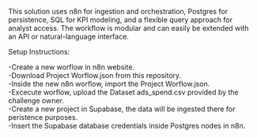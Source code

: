 This solution uses n8n for ingestion and orchestration, Postgres for persistence, SQL for KPI modeling, and a flexible query approach for analyst access. The workflow is modular and can easily be extended with an API or natural-language interface.

Setup Instructions:

-Create a new worflow in n8n website.  
-Download Project Worflow.json from this repository.  
-Inside the new n8n worflow, import the Project Worflow.json.  
-Excecute worflow, upload the Dataset ads_spend.csv provided by the challenge owner.  
-Create a new project in Supabase, the data will be ingested there for peristence purposes.  
-Insert the Supabase database credentials inside Postgres nodes in n8n.
